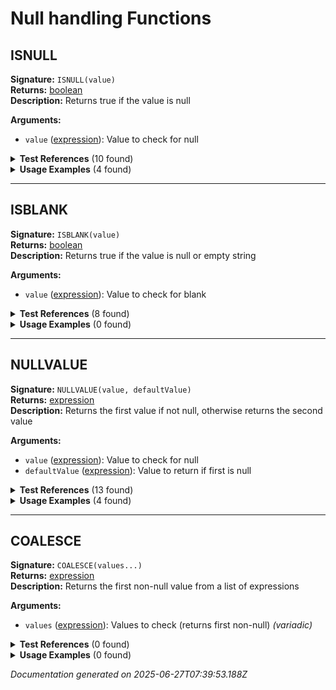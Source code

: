 # Null handling Functions


## ISNULL

**Signature:** `ISNULL(value)`  
**Returns:** [boolean](../types.md#boolean)  
**Description:** Returns true if the value is null

**Arguments:**
- `value` ([expression](../types.md#expression)): Value to check for null


<details>
<summary><strong>Test References</strong> (10 found)</summary>

- **if-function.test.js** (1 reference)
  - [Line 72](/tests/if-function.test.js#L72): `const result = evaluateFormula('IF(ISNULL(revenue), "No revenue", "Has revenue")', testContext);`

- **logical-operators-functions.test.js** (2 references)
  - [Line 97](/tests/logical-operators-functions.test.js#L97): `const result = evaluateFormula('AND(ISNULL(revenue), ISBLANK(note))', testContext);`
  - [Line 102](/tests/logical-operators-functions.test.js#L102): `const result = evaluateFormula('OR(ISNULL(revenue), revenue > 1000)', testContext);`

- **multi-level-relationships.test.js** (1 reference)
  - [Line 129](/tests/multi-level-relationships.test.js#L129): `const result = evaluateFormula('IF(ISNULL(merchant_rel.main_rep_rel.user_rel.status), "No Status", merchant_rel.main_rep_rel.user_rel.status)', multiLevelContext);`

- **null-handling.test.js** (6 references)
  - [Line 12](/tests/null-handling.test.js#L12): `const result = evaluateFormula('ISNULL(note)', testContext);`
  - [Line 17](/tests/null-handling.test.js#L17): `const result = evaluateFormula('ISNULL(NULL)', testContext);`
  - [Line 53](/tests/null-handling.test.js#L53): `const result = evaluateFormula('IF(ISNULL(note), "No note", note)', testContext);`
  - [Line 71](/tests/null-handling.test.js#L71): `() => evaluateFormula('ISNULL()', testContext),`
  - [Line 79](/tests/null-handling.test.js#L79): `() => evaluateFormula('ISNULL(note, amount)', testContext),`
  - [Line 119](/tests/null-handling.test.js#L119): `const result = evaluateFormula('ISNULL("hello")', testContext);`
</details>

<details>
<summary><strong>Usage Examples</strong> (4 found)</summary>

- **examples/table/customer/lead_score.formula** (3 references)
  - [Line 5](/examples/table/customer/lead_score.formula#L5): `IF(ISNULL(assigned_rep_id_rel.name), 0, 10) +`
  - [Line 11](/examples/table/customer/lead_score.formula#L11): `IF(ISNULL(assigned_rep_id_rel.name), 0, 10) +`
  - [Line 17](/examples/table/customer/lead_score.formula#L17): `IF(ISNULL(assigned_rep_id_rel.name), 0, 10) +`

- **examples/table/rep/commission_summary.formula** (1 reference)
  - [Line 1](/examples/table/rep/commission_summary.formula#L1): `name & " | Earned: $" & STRING(ROUND(SUM_AGG(rep_links_rep_id, NULLVALUE(commission_amount, 0)), 0)) & " | Pending: $" & STRING(ROUND(SUM_AGG(rep_links_rep_id, IF(ISNULL(commission_amount), 50000 * commission_percentage / 100, 0)), 0)) & " | Deals: " & STRING(COUNT_AGG(rep_links_rep_id, id))`
</details>

---

## ISBLANK

**Signature:** `ISBLANK(value)`  
**Returns:** [boolean](../types.md#boolean)  
**Description:** Returns true if the value is null or empty string

**Arguments:**
- `value` ([expression](../types.md#expression)): Value to check for blank


<details>
<summary><strong>Test References</strong> (8 found)</summary>

- **logical-operators-functions.test.js** (1 reference)
  - [Line 97](/tests/logical-operators-functions.test.js#L97): `const result = evaluateFormula('AND(ISNULL(revenue), ISBLANK(note))', testContext);`

- **null-handling.test.js** (7 references)
  - [Line 32](/tests/null-handling.test.js#L32): `const result = evaluateFormula('ISBLANK(note)', testContext);`
  - [Line 37](/tests/null-handling.test.js#L37): `const result = evaluateFormula('ISBLANK(NULL)', testContext);`
  - [Line 103](/tests/null-handling.test.js#L103): `() => evaluateFormula('ISBLANK()', testContext),`
  - [Line 111](/tests/null-handling.test.js#L111): `() => evaluateFormula('ISBLANK(note, amount)', testContext),`
  - [Line 137](/tests/null-handling.test.js#L137): `const result = evaluateFormula('ISBLANK("test")', testContext);`
  - [Line 149](/tests/null-handling.test.js#L149): `const result = evaluateFormula('IF(ISBLANK(revenue), NULLVALUE(cost, 0), revenue)', testContext);`
  - [Line 164](/tests/null-handling.test.js#L164): `const result = evaluateFormula('STRING(NULLVALUE(revenue, 0)) & " (empty: " & STRING(ISBLANK(revenue)) & ")"', testContext);`
</details>

<details>
<summary><strong>Usage Examples</strong> (0 found)</summary>

No usage examples found for this function.
</details>

---

## NULLVALUE

**Signature:** `NULLVALUE(value, defaultValue)`  
**Returns:** [expression](../types.md#expression)  
**Description:** Returns the first value if not null, otherwise returns the second value

**Arguments:**
- `value` ([expression](../types.md#expression)): Value to check for null
- `defaultValue` ([expression](../types.md#expression)): Value to return if first is null


<details>
<summary><strong>Test References</strong> (13 found)</summary>

- **null-handling.test.js** (13 references)
  - [Line 22](/tests/null-handling.test.js#L22): `const result = evaluateFormula('NULLVALUE(note, "No note")', testContext);`
  - [Line 27](/tests/null-handling.test.js#L27): `const result = evaluateFormula('NULLVALUE(NULL, "Default")', testContext);`
  - [Line 48](/tests/null-handling.test.js#L48): `const result = evaluateFormula('NULLVALUE(note, "Empty") & " - " & STRING(amount)', testContext);`
  - [Line 58](/tests/null-handling.test.js#L58): `const result = evaluateFormula('NULLVALUE(amount, 0) + 100', testContext);`
  - [Line 64](/tests/null-handling.test.js#L64): `const result = evaluateFormula('NULLVALUE(merchant_rel.business_name, "Unknown Business")', relationshipContext);`
  - [Line 87](/tests/null-handling.test.js#L87): `() => evaluateFormula('NULLVALUE(note)', testContext),`
  - [Line 95](/tests/null-handling.test.js#L95): `() => evaluateFormula('NULLVALUE(note, "default", "extra")', testContext),`
  - [Line 125](/tests/null-handling.test.js#L125): `const result = evaluateFormula('NULLVALUE(NULL, "default")', testContext);`
  - [Line 131](/tests/null-handling.test.js#L131): `const result = evaluateFormula('NULLVALUE("maybe null", "definitely not null")', testContext);`
  - [Line 143](/tests/null-handling.test.js#L143): `const result = evaluateFormula('NULLVALUE("maybe null", "default") & " value"', testContext);`
  - [Line 149](/tests/null-handling.test.js#L149): `const result = evaluateFormula('IF(ISBLANK(revenue), NULLVALUE(cost, 0), revenue)', testContext);`
  - [Line 156](/tests/null-handling.test.js#L156): `() => evaluateFormula('NULLVALUE(revenue, "string default")', testContext),`
  - [Line 164](/tests/null-handling.test.js#L164): `const result = evaluateFormula('STRING(NULLVALUE(revenue, 0)) & " (empty: " & STRING(ISBLANK(revenue)) & ")"', testContext);`
</details>

<details>
<summary><strong>Usage Examples</strong> (4 found)</summary>

- **examples/table/opportunity/commission_projection.formula** (1 reference)
  - [Line 1](/examples/table/opportunity/commission_projection.formula#L1): `IF(stage = "closed", "✅ PAID: $" & STRING(ROUND(commission_total, 0)), "📊 PROJECTED: $" & STRING(ROUND(NULLVALUE(offer_amount, listing_id_rel.listing_price) * 0.06 * (probability / 100), 0))) & " | Reps: " & STRING(COUNT_AGG(rep_links_opportunity_id, rep_id))`

- **examples/table/opportunity/deal_summary.formula** (1 reference)
  - [Line 1](/examples/table/opportunity/deal_summary.formula#L1): `customer_id_rel.first_name & " " & customer_id_rel.last_name & " → " & listing_id_rel.address & " | " & UPPER(stage) & " | $" & STRING(ROUND(NULLVALUE(offer_amount, listing_id_rel.listing_price)/1000, 0)) & "K | " & STRING(probability) & "% | " & NULLVALUE(financing_type, "TBD")`

- **examples/table/rep/commission_summary.formula** (1 reference)
  - [Line 1](/examples/table/rep/commission_summary.formula#L1): `name & " | Earned: $" & STRING(ROUND(SUM_AGG(rep_links_rep_id, NULLVALUE(commission_amount, 0)), 0)) & " | Pending: $" & STRING(ROUND(SUM_AGG(rep_links_rep_id, IF(ISNULL(commission_amount), 50000 * commission_percentage / 100, 0)), 0)) & " | Deals: " & STRING(COUNT_AGG(rep_links_rep_id, id))`

- **examples/table/rep/team_structure.formula** (1 reference)
  - [Line 1](/examples/table/rep/team_structure.formula#L1): `name & " | " & NULLVALUE(manager_id_rel.name, "🏆 MANAGER") & " | Team: " & region & " | Hired: " & STRING(YEAR(hire_date)) & " | " & IF(active, "✅ ACTIVE", "❌ INACTIVE")`
</details>

---

## COALESCE

**Signature:** `COALESCE(values...)`  
**Returns:** [expression](../types.md#expression)  
**Description:** Returns the first non-null value from a list of expressions

**Arguments:**
- `values` ([expression](../types.md#expression)): Values to check (returns first non-null) *(variadic)*


<details>
<summary><strong>Test References</strong> (0 found)</summary>

No test references found for this function.
</details>

<details>
<summary><strong>Usage Examples</strong> (0 found)</summary>

No usage examples found for this function.
</details>


*Documentation generated on 2025-06-27T07:39:53.188Z*
